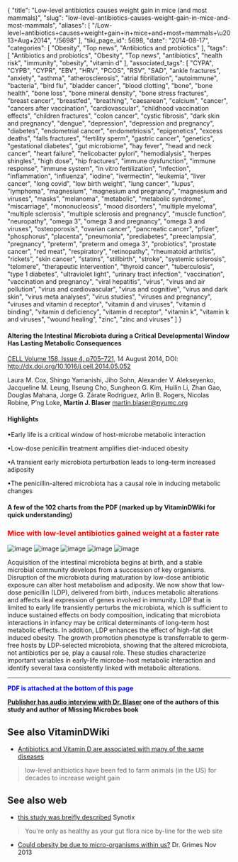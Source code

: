 {
    "title": "Low-level antibiotics causes weight gain in mice (and most mammals)",
    "slug": "low-level-antibiotics-causes-weight-gain-in-mice-and-most-mammals",
    "aliases": [
        "/Low-level+antibiotics+causes+weight+gain+in+mice+and+most+mammals+\u2013+Aug+2014",
        "/5698"
    ],
    "tiki_page_id": 5698,
    "date": "2014-08-17",
    "categories": [
        "Obesity",
        "Top news",
        "Antibiotics and probiotics"
    ],
    "tags": [
        "Antibiotics and probiotics",
        "Obesity",
        "Top news",
        "antibiotics",
        "health risk",
        "immunity",
        "obesity",
        "vitamin d"
    ],
    "associated_tags": [
        "CYPA",
        "CYPB",
        "CYPR",
        "EBV",
        "HRV",
        "PCOS",
        "RSV",
        "SAD",
        "ankle fractures",
        "anxiety",
        "asthma",
        "atherosclerosis",
        "atrial fibrillation",
        "autoimmune",
        "bacteria",
        "bird flu",
        "bladder cancer",
        "blood clotting",
        "bone",
        "bone health",
        "bone loss",
        "bone mineral density",
        "bone stress fractures",
        "breast cancer",
        "breastfed",
        "breathing",
        "caesarean",
        "calcium",
        "cancer",
        "cancers after vaccination",
        "cardiovascular",
        "childhood vaccination effects",
        "children fractures",
        "colon cancer",
        "cystic fibrosis",
        "dark skin and pregnancy",
        "dengue",
        "depression",
        "depression and pregnancy",
        "diabetes",
        "endometrial cancer",
        "endometriosis",
        "epigenetics",
        "excess deaths",
        "falls fractures",
        "fertility sperm",
        "gastric cancer",
        "genetics",
        "gestational diabetes",
        "gut microbiome",
        "hay fever",
        "head and neck cancer",
        "heart failure",
        "helicobacter pylori",
        "hemodialysis",
        "herpes shingles",
        "high dose",
        "hip fractures",
        "immune dysfunction",
        "immune response",
        "immune system",
        "in vitro fertilization",
        "infection",
        "inflammation",
        "influenza",
        "iodine",
        "ivermectin",
        "leukemia",
        "liver cancer",
        "long covid",
        "low birth weight",
        "lung cancer",
        "lupus",
        "lymphoma",
        "magnesium",
        "magnesium and pregnancy",
        "magnesium and viruses",
        "masks",
        "melanoma",
        "metabolic",
        "metabolic syndrome",
        "miscarriage",
        "mononucleosis",
        "mood disorders",
        "multiple myeloma",
        "multiple sclerosis",
        "multiple sclerosis and pregnancy",
        "muscle function",
        "neuropathy",
        "omega 3",
        "omega 3 and pregnancy",
        "omega 3 and viruses",
        "osteoporosis",
        "ovarian cancer",
        "pancreatic cancer",
        "pfizer",
        "phosphorus",
        "placenta",
        "pneumonia",
        "prediabetes",
        "preeclampsia",
        "pregnancy",
        "preterm",
        "preterm and omega 3",
        "probiotics",
        "prostate cancer",
        "red meat",
        "respiratory",
        "retinopathy",
        "rheumatoid arthritis",
        "rickets",
        "skin cancer",
        "statins",
        "stillbirth",
        "stroke",
        "systemic sclerosis",
        "telomere",
        "therapeutic intervention",
        "thyroid cancer",
        "tuberculosis",
        "type 1 diabetes",
        "ultraviolet light",
        "urinary tract infection",
        "vaccination",
        "vaccination and pregnancy",
        "viral hepatitis",
        "virus",
        "virus and air pollution",
        "virus and cardiovascular",
        "virus and cognitive",
        "virus and dark skin",
        "virus meta analyses",
        "virus studies",
        "viruses and pregnancy",
        "viruses and vitamin d receptor",
        "vitamin d and viruses",
        "vitamin d binding",
        "vitamin d deficiency",
        "vitamin d receptor",
        "vitamin k",
        "vitamin k and viruses",
        "wound healing",
        "zinc",
        "zinc and viruses"
    ]
}


#### Altering the Intestinal Microbiota during a Critical Developmental Window Has Lasting Metabolic Consequences

[CELL Volume 158, Issue 4, p705–721,](http://www.cell.com/abstract/S0092-8674%2814%2900821-6) 14 August 2014, DOI: http://dx.doi.org/10.1016/j.cell.2014.05.052

Laura M. Cox, Shingo Yamanishi, Jiho Sohn, Alexander V. Alekseyenko, Jacqueline M. Leung, Ilseung Cho, Sungheon G. Kim, Huilin Li, Zhan Gao, Douglas Mahana, Jorge G. Zárate Rodriguez, Arlin B. Rogers, Nicolas Robine, P’ng Loke,  **Martin J. Blaser**  martin.blaser@nyumc.org

#### Highlights

•Early life is a critical window of host-microbe metabolic interaction

•Low-dose penicillin treatment amplifies diet-induced obesity

•A transient early microbiota perturbation leads to long-term increased adiposity

•The penicillin-altered microbiota has a causal role in inducing metabolic changes

#### A few of the 102 charts from the PDF (marked up by VitaminDWiki for quick understanding)

### <span style="color:#F00;">Mice with low-level antibiotics gained weight at a faster rate</span>

<img src="https://d378j1rmrlek7x.cloudfront.net/attachments/jpeg/weight-gain-vs-antibiotic.jpg" alt="image">
<img src="https://d378j1rmrlek7x.cloudfront.net/attachments/jpeg/male-mice.jpg" alt="image">
<img src="https://d378j1rmrlek7x.cloudfront.net/attachments/jpeg/liver-genes.jpg" alt="image">
<img src="https://d378j1rmrlek7x.cloudfront.net/attachments/jpeg/gut-flora.jpg" alt="image">

<img src="https://d378j1rmrlek7x.cloudfront.net/attachments/jpeg/ileum-genes.jpg" alt="image">

Acquisition of the intestinal microbiota begins at birth, and a stable microbial community develops from a succession of key organisms. Disruption of the microbiota during maturation by low-dose antibiotic exposure can alter host metabolism and adiposity. We now show that low-dose penicillin (LDP), delivered from birth, induces metabolic alterations and affects ileal expression of genes involved in immunity. LDP that is limited to early life transiently perturbs the microbiota, which is sufficient to induce sustained effects on body composition, indicating that microbiota interactions in infancy may be critical determinants of long-term host metabolic effects. In addition, LDP enhances the effect of high-fat diet induced obesity. The growth promotion phenotype is transferrable to germ-free hosts by LDP-selected microbiota, showing that the altered microbiota, not antibiotics per se, play a causal role. These studies characterize important variables in early-life microbe-host metabolic interaction and identify several taxa consistently linked with metabolic alterations.

---

 **<span style="color:#00F;">PDF is attached at the bottom of this page</span>** 

 **[Publisher has audio interview with Dr. Blaser](http://www.cell.com/abstract/S0092-8674%2814%2900821-6) one of the authors of this study and author of Missing Microbes book** 

## See also VitaminDWiki

* [Antibiotics and Vitamin D are associated with many of the same diseases](/posts/antibiotics-and-vitamin-d-are-associated-with-many-of-the-same-diseases) 

> low-level anitbiotics have been fed to farm animals (in the US) for decades to increase weight gain

## See also web

* [this study was breifly described](http://syontix.com/early-antibiotic-exposure-and-obesity/) Synotix

> You're only as healthy as your gut flora  nice by-line for the web site

* [Could obesity be due to micro-organisms within us?](http://www.drdavidgrimes.com/2013_11_01_archive.html) Dr. Grimes Nov 2013